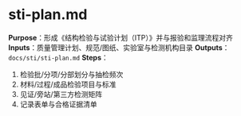 # sti-plan.md

**Purpose**：形成《结构检验与试验计划（ITP）》并与报验和监理流程对齐
**Inputs**：质量管理计划、规范/图纸、实验室与检测机构目录
**Outputs**：`docs/sti/sti-plan.md`
**Steps**：

1. 检验批/分项/分部划分与抽检频次
2. 材料/过程/成品检验项目与标准
3. 见证/旁站/第三方检测矩阵
4. 记录表单与合格证据清单
